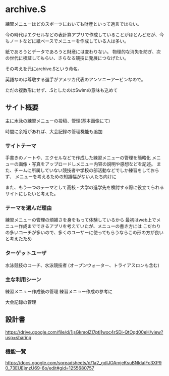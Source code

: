# archive.S
練習メニューはどのスポーツにおいても財産といって過言ではない。

今の時代はエクセルなどの表計算アプリで作成していることがほとんどだが、今もノートなどに紙ベースでメニューを作成している人は多い。

紙であろうとデータであろうと財産には変わりない。
物理的な消失を防ぎ、次の世代に検証してもらい、さらなる競技に発展につなげたい。

その考えを元にarchive.Sという命名。

英語なのは尊敬する選手がアメリカ代表のアンソニーアービンなので。

ただの複数形にせず、.SとしたのはSwimの意味も込めて

## サイト概要
主に水泳の練習メニューの投稿、管理(基本画像にて)

時間に余裕があれば、大会記録の管理機能も追加
### サイトテーマ
手書きのノートや、エクセルなどで作成した練習メニューの管理を簡略化
メニューの画像・写真をアップロードしメニュー内容の説明や感想などを記述。
また、チームに所属していない競技者や学校の部活動などでしか練習をしておらず、
メニューを考えるための知識幅がない人たち向けに

また、もう一つのテーマとして高校・大学の進学先を検討する際に役立てられるサイトにしたいと考えた。

### テーマを選んだ理由
練習メニューの管理の煩雑さを身をもって体験しているから
最初はweb上でメニュー作成までできるアプリを考えていたが、メニューの書き方には
こだわりの多いコーチが多いので、多くのユーザーに使ってもらうならこの形の方が良いと考えたため

### ターゲットユーザ
水泳競技のコーチ、水泳競技者
(オープンウォーター、トライアスロンも含む)


### 主な利用シーン
練習メニュー作成後の管理
練習メニュー作成の参考に

大会記録の管理

## 設計書
https://drive.google.com/file/d/1jsGkmolZI7ptj1woc4rSDi-QtOqd00eH/view?usp=sharing

### 機能一覧
https://docs.google.com/spreadsheets/d/1a2_gdlJOAmjeKsuBNldaIFc3XP90_73EUEjmzU69-6o/edit#gid=1255680757


